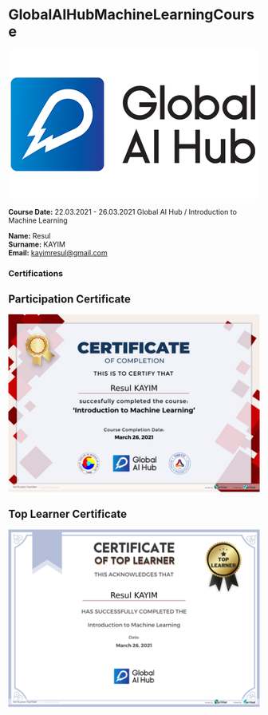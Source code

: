 # GlobalAIHubMachineLearningCourse
![](img/newlogo.png)

**Course Date:** 22.03.2021 - 26.03.2021  Global AI Hub / Introduction to Machine Learning

**Name:** Resul  
**Surname:** KAYIM  
**Email:** kayimresul@gmail.com

### Certifications
## Participation Certificate
![](img/45982807854024.png)

## Top Learner Certificate
![](img/77116508219426.png)
